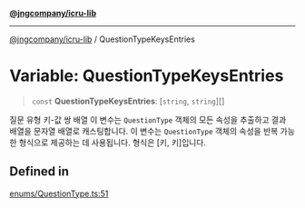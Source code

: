 [**@jngcompany/icru-lib**](../README.md)

***

[@jngcompany/icru-lib](../globals.md) / QuestionTypeKeysEntries

# Variable: QuestionTypeKeysEntries

> `const` **QuestionTypeKeysEntries**: [`string`, `string`][]

질문 유형 키-값 쌍 배열
이 변수는 `QuestionType` 객체의 모든 속성을 추출하고 결과 배열을 문자열 배열로 캐스팅합니다.
이 변수는 `QuestionType` 객체의 속성을 반복 가능한 형식으로 제공하는 데 사용됩니다.
형식은 [키, 키]입니다.

## Defined in

[enums/QuestionType.ts:51](https://github.com/jngcompany/icru-lib/blob/cee5a8006a4970de6269ef7414374f6c7339529e/src/enums/QuestionType.ts#L51)
